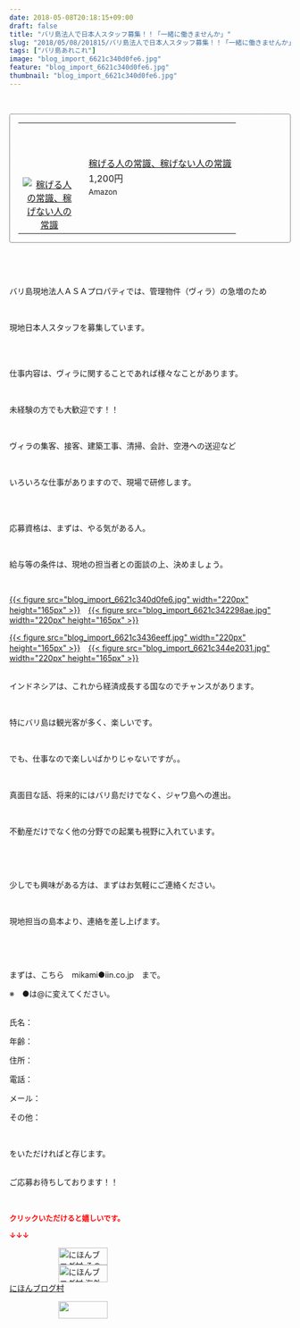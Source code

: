 ```yaml
---
date: 2018-05-08T20:18:15+09:00
draft: false
title: "バリ島法人で日本人スタッフ募集！！「一緒に働きませんか」"
slug: "2018/05/08/201815/バリ島法人で日本人スタッフ募集！！「一緒に働きませんか」"
tags: ["バリ島あれこれ"]
image: "blog_import_6621c340d0fe6.jpg"
feature: "blog_import_6621c340d0fe6.jpg"
thumbnail: "blog_import_6621c340d0fe6.jpg"
---
```

<p> </p><div contenteditable="false" style="border:1px dotted;padding:15px;border-radius:4px;"><table border="0" cellpadding="0" cellspacing="0" style="margin:0;table-layout:fixed;" width="100%">	<tbody width="100%">		<tr>			<td aligin="center" style="vertical-align:middle;" width="95"><span style="display:block;text-align:center;"><a alt0="BlogAffiliate" href="affiliate.do?affiliateId=37194525" rel="nofollow" target="_blank"><img alt="稼げる人の常識、稼げない人の常識" border="0" data-img="affiliate" src="data:image/svg+xml;charset=utf-8,%3Csvg%20xmlns%3D%22http%3A%2F%2Fwww.w3.org%2F2000%2Fsvg%22%20title%3D%22Placeholder%20for%20Images%22%20role%3D%22presentation%22%20viewBox%3D%220%200%201%201%22%20%2F%3E" style="max-width:95px;vertical-align:middle;margin:0;" data-src="https://images-fe.ssl-images-amazon.com/images/I/51Ft8zEBpkL._SL160_.jpg"/><noscript><img alt="稼げる人の常識、稼げない人の常識" border="0" data-img="affiliate" src="https://images-fe.ssl-images-amazon.com/images/I/51Ft8zEBpkL._SL160_.jpg" style="max-width:95px;vertical-align:middle;margin:0;"></noscript></a></span></td>			<td style="line-height:1.5;padding-left:15px;vertical-align:middle;"><a alt0="BlogAffiliate" href="affiliate.do?affiliateId=37194525" rel="nofollow" target="_blank">稼げる人の常識、稼げない人の常識</a>			<div style="padding: 3px 0;">1,200円</div>			<div style="font-size:0.83em;">Amazon</div></td>		</tr>	</tbody></table></div><p> </p><p> </p><p>バリ島現地法人ＡＳＡプロパティでは、管理物件（ヴィラ）の急増のため</p><p> </p><p>現地日本人スタッフを募集しています。</p><p> </p><p><br/>仕事内容は、ヴィラに関することであれば様々なことがあります。</p><p> </p><p>未経験の方でも大歓迎です！！</p><p> </p><p>ヴィラの集客、接客、建築工事、清掃、会計、空港への送迎など</p><p> </p><p>いろいろな仕事がありますので、現場で研修します。</p><p> </p><p><br/>応募資格は、まずは、やる気がある人。</p><p> </p><p>給与等の条件は、現地の担当者との面談の上、決めましょう。</p><p> </p><p><a href="blog_import_6621c340d0fe6.jpg">{{< figure src="blog_import_6621c340d0fe6.jpg" width="220px" height="165px" >}}</a>　<a href="blog_import_6621c342298ae.jpg">{{< figure src="blog_import_6621c342298ae.jpg" width="220px" height="165px" >}}</a></p><p><a href="blog_import_6621c3436eeff.jpg">{{< figure src="blog_import_6621c3436eeff.jpg" width="220px" height="165px" >}}</a>　<a href="blog_import_6621c344e2031.jpg">{{< figure src="blog_import_6621c344e2031.jpg" width="220px" height="165px" >}}</a></p><p><br/>インドネシアは、これから経済成長する国なのでチャンスがあります。</p><p> </p><p>特にバリ島は観光客が多く、楽しいです。</p><p> </p><p>でも、仕事なので楽しいばかりじゃないですが。。</p><p> </p><p>真面目な話、将来的にはバリ島だけでなく、ジャワ島への進出。</p><p> </p><p>不動産だけでなく他の分野での起業も視野に入れています。</p><p> </p><p> </p><p>少しでも興味がある方は、まずはお気軽にご連絡ください。</p><p> </p><p>現地担当の島本より、連絡を差し上げます。</p><p> </p><p> </p><p>まずは、こちら　mikami●iin.co.jp　まで。</p><p>※　●は@に変えてください。</p><p><br/>氏名：</p><p>年齢：</p><p>住所：</p><p>電話：</p><p>メール：</p><p>その他：</p><p> </p><p>をいただければと存じます。</p><p><br/>ご応募お待ちしております！！</p><p> </p><p><font color="#ff0000" size="2"><strong>クリックいただけると嬉しいです。</strong></font></p><p><font color="#ff0000" size="2"><strong>↓↓↓</strong></font></p><p><a href="ranking.html?p_cid=01260127" id="&amp;blogmura_banner" target="_blank"><img alt="にほんブログ村 その他生活ブログ 不動産投資へ" border="0" height="31" src="data:image/svg+xml;charset=utf-8,%3Csvg%20xmlns%3D%22http%3A%2F%2Fwww.w3.org%2F2000%2Fsvg%22%20title%3D%22Placeholder%20for%20Images%22%20role%3D%22presentation%22%20viewBox%3D%220%200%2088%2031%22%20%2F%3E" width="88" data-src="https://img-proxy.blog-video.jp/images?url=http%3A%2F%2Flife.blogmura.com%2Fhudousantoushi%2Fimg%2Fhudousantoushi88_31.gif" style="aspect-ratio: auto 88 / 31;"/><noscript><img alt="にほんブログ村 その他生活ブログ 不動産投資へ" border="0" height="31" src="https://img-proxy.blog-video.jp/images?url=http%3A%2F%2Flife.blogmura.com%2Fhudousantoushi%2Fimg%2Fhudousantoushi88_31.gif" width="88"></noscript></a><br/><a href="ranking.html?p_cid=01260127" target="_blank"><img alt="にほんブログ村 海外生活ブログ バリ島情報へ" border="0" height="31" src="data:image/svg+xml;charset=utf-8,%3Csvg%20xmlns%3D%22http%3A%2F%2Fwww.w3.org%2F2000%2Fsvg%22%20title%3D%22Placeholder%20for%20Images%22%20role%3D%22presentation%22%20viewBox%3D%220%200%2088%2031%22%20%2F%3E" width="88" data-src="https://img-proxy.blog-video.jp/images?url=http%3A%2F%2Foverseas.blogmura.com%2Fbali%2Fimg%2Fbali88_31.gif" style="aspect-ratio: auto 88 / 31;"/><noscript><img alt="にほんブログ村 海外生活ブログ バリ島情報へ" border="0" height="31" src="https://img-proxy.blog-video.jp/images?url=http%3A%2F%2Foverseas.blogmura.com%2Fbali%2Fimg%2Fbali88_31.gif" width="88"></noscript></a><br/><a href="ranking.html?p_cid=01260127" target="_blank">にほんブログ村</a></p><p><a href="link.php?1804582" title="人気ブログランキングへ"><img border="0" height="31" src="data:image/svg+xml;charset=utf-8,%3Csvg%20xmlns%3D%22http%3A%2F%2Fwww.w3.org%2F2000%2Fsvg%22%20title%3D%22Placeholder%20for%20Images%22%20role%3D%22presentation%22%20viewBox%3D%220%200%2088%2031%22%20%2F%3E" width="88" data-src="https://blog.with2.net/img/banner/banner_22.gif" style="aspect-ratio: auto 88 / 31;"/><noscript><img border="0" height="31" src="https://blog.with2.net/img/banner/banner_22.gif" width="88"></noscript></a></p><p> </p>

